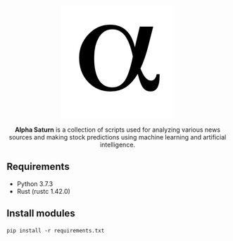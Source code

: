 <p align="center">
  <img src="assets/images/alpha.png" />
</p>
<p align="center"><strong>Alpha Saturn</strong> is a collection of scripts used for analyzing various news sources and making stock predictions using machine learning and artificial intelligence.</p>

## Requirements

* Python 3.7.3
* Rust (rustc 1.42.0)

## Install modules

```
pip install -r requirements.txt
```